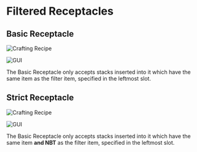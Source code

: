 # Filtered Receptacles

## Basic Receptacle

![Crafting Recipe](https://i.imgur.com/DG6SuV1.png)

![GUI](https://i.imgur.com/yjPjoGq.png)

The Basic Receptacle only accepts stacks inserted into it which have the same item as the filter item, specified in the leftmost slot.

## Strict Receptacle

![Crafting Recipe](https://i.imgur.com/5sa0vor.png)

![GUI](https://i.imgur.com/rB5NoFh.png)

The Basic Receptacle only accepts stacks inserted into it which have the same item **and NBT** as the filter item, specified in the leftmost slot.

